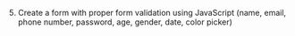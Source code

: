 5. Create a form with proper form validation using JavaScript (name, email, phone number, password, age, gender, date, color picker)